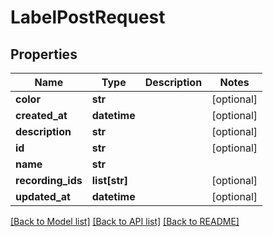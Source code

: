 # LabelPostRequest

## Properties
Name | Type | Description | Notes
------------ | ------------- | ------------- | -------------
**color** | **str** |  | [optional] 
**created_at** | **datetime** |  | [optional] 
**description** | **str** |  | [optional] 
**id** | **str** |  | [optional] 
**name** | **str** |  | 
**recording_ids** | **list[str]** |  | [optional] 
**updated_at** | **datetime** |  | [optional] 

[[Back to Model list]](../README.md#documentation-for-models) [[Back to API list]](../README.md#documentation-for-api-endpoints) [[Back to README]](../README.md)


